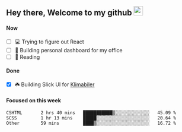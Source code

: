 ## Hey there, Welcome to my github <img src="https://media.giphy.com/media/hvRJCLFzcasrR4ia7z/giphy.gif" width="25px">

#### Now
- [ ] 💻 Trying to figure out React
- [ ] 🚀 Building personal dashboard for my office
- [ ] 📕 Reading

#### Done
- [x] ☘️ Building Slick UI for [Klimabiler](https://klimabiler.dk)
 
 #### Focused on this week
<!--START_SECTION:waka-->

```text
CSHTML       2 hrs 40 mins   ███████████▒░░░░░░░░░░░░░   45.09 %
SCSS         1 hr 13 mins    █████░░░░░░░░░░░░░░░░░░░░   20.64 %
Other        59 mins         ████▒░░░░░░░░░░░░░░░░░░░░   16.72 %
```

<!--END_SECTION:waka-->

